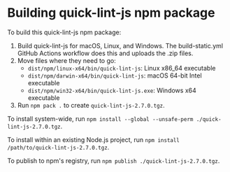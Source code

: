 # Building quick-lint-js npm package

To build this quick-lint-js npm package:

1. Build quick-lint-js for macOS, Linux, and Windows. The build-static.yml GitHub
   Actions workflow does this and uploads the .zip files.
2. Move files where they need to go:
   * `dist/npm/linux-x64/bin/quick-lint-js`: Linux x86_64 executable
   * `dist/npm/darwin-x64/bin/quick-lint-js`: macOS 64-bit Intel executable
   * `dist/npm/win32-x64/bin/quick-lint-js.exe`: Windows x64 executable
3. Run `npm pack .` to create `quick-lint-js-2.7.0.tgz`.

To install system-wide, run
`npm install --global --unsafe-perm ./quick-lint-js-2.7.0.tgz`.

To install within an existing Node.js project, run
`npm install /path/to/quick-lint-js-2.7.0.tgz`.

To publish to npm's registry, run `npm publish ./quick-lint-js-2.7.0.tgz`.
